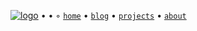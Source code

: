[![logo](/favicon.ico)](/) • • ◦ [`home`](/) • [`blog`](/blogs/) • [`projects`](/projects/) • [`about`](/about)

